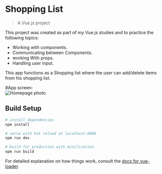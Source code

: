 # Shopping List

> A Vue.js project

This project was created as part of my Vue.js studies and to practice the following topics:<br />
 - Working with components.<br />
 - Communicating between Components.<br />
 - working With props.<br />
 - Handling user input.<br />
 
 This app functions as a Shopping list where the user can add/delete items from his shopping list.<br />
 
#App screen:</br>
![Homepage photo](https://i.imgur.com/NWCWStM.jpg)
## Build Setup

``` bash
# install dependencies
npm install

# serve with hot reload at localhost:8080
npm run dev

# build for production with minification
npm run build
```

For detailed explanation on how things work, consult the [docs for vue-loader](http://vuejs.github.io/vue-loader).
